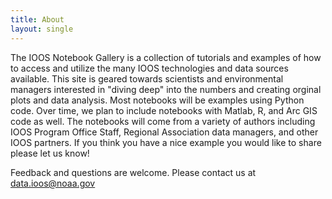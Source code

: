 ```yaml
---
title: About
layout: single
---
```


The IOOS Notebook Gallery is a collection of tutorials and examples of how to access and utilize the many IOOS technologies and data sources available.  This site is geared towards scientists and environmental managers interested in "diving deep" into the numbers and creating orginal plots and data analysis. Most notebooks will be examples using Python code.  Over time, we plan to include notebooks with Matlab, R, and Arc GIS code as well. The notebooks will come from a variety of authors including IOOS Program Office Staff, Regional Association data managers, and other IOOS partners.  If you think you have a nice example you would like to share please let us know!

Feedback and questions are welcome.  Please contact us at data.ioos@noaa.gov
